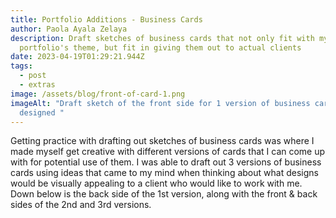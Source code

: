 ```yaml
---
title: Portfolio Additions - Business Cards
author: Paola Ayala Zelaya
description: Draft sketches of business cards that not only fit with my
  portfolio's theme, but fit in giving them out to actual clients
date: 2023-04-19T01:29:21.944Z
tags:
  - post
  - extras
image: /assets/blog/front-of-card-1.png
imageAlt: "Draft sketch of the front side for 1 version of business cards that I
  designed "
---
```

G﻿etting practice with drafting out sketches of business cards was where I made myself get creative with different versions of cards that I can come up with for potential use of them. I was able to draft out 3 versions of business cards using ideas that came to my mind when thinking about what designs would be visually appealing to a client who would like to work with me. Down below is the back side of the 1st version, along with the front & back sides of the 2nd and 3rd versions.